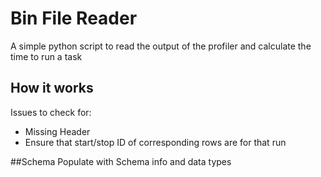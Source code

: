 # Bin File Reader
A simple python script to read the output of the profiler and calculate the time to run a task

## How it works

Issues to check for:
* Missing Header
* Ensure that start/stop ID of corresponding rows are for that run

##Schema
Populate with Schema info and data types